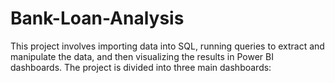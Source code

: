 # Bank-Loan-Analysis
This project involves importing data into SQL, running queries to extract and manipulate the data, and then visualizing the results in Power BI dashboards. The project is divided into three main dashboards:

